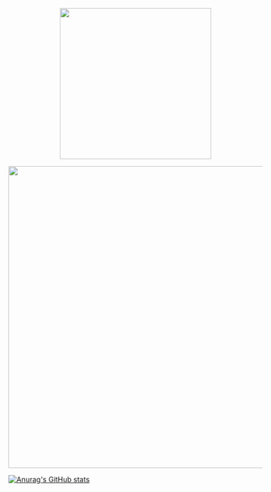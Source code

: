 <a href="https://yasservanshalash.github.io">
<p align="center">
<img src="https://i.ibb.co/b1QqR6W/laptop-wave.png" width="300"/>
</p>
<p align="center">
<img src="https://i.ibb.co/4gjrj8M/Screenshot-2023-02-16-at-00-34-54.png" width="600"/>
</p>

</a>

[![Anurag's GitHub stats](https://github-readme-stats.vercel.app/api?username=yasservanshalash&show_icons=true&bg_color=70d4d433&title_color=7034d433)](https://github.com/yasservanshalash/github-readme-stats)
